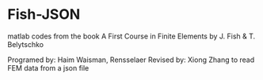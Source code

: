 # Fish-JSON

matlab codes from the book A First Course in Finite Elements by J. Fish & T. Belytschko

Programed by: Haim Waisman, Rensselaer
Revised by:   Xiong Zhang to read FEM data from a json file
